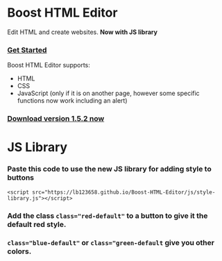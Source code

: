 # Boost HTML Editor
Edit HTML and create websites. <b>Now with JS library</b>
<br>
### <a href="https://lb123658.github.io/Boost-HTML-Editor/about">Get Started</a><br>
Boost HTML Editor supports:
* HTML
* CSS
* JavaScript (only if it is on another page, however some specific functions now work including an alert)<br>
### <a href="https://github.com/LB123658/Boost-HTML-Editor/releases/tag/v1.5.2">Download version 1.5.2 now</a>

# JS Library
### Paste this code to use the new JS library for adding style to buttons
```<script src="https://lb123658.github.io/Boost-HTML-Editor/js/style-library.js"></script>```
### Add the class ```class="red-default"``` to a button to give it the default red style.
### ```class="blue-default"``` or ```class="green-default``` give you other colors.
